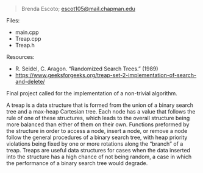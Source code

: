 > Brenda Escoto; 
> escot105@mail.chapman.edu

Files:
  - main.cpp
  - Treap.cpp
  - Treap.h
  

Resources:
- R. Seidel, C. Aragon. “Randomized Search Trees.” (1989)
- https://www.geeksforgeeks.org/treap-set-2-implementation-of-search-and-delete/
  

Final project called for the implementation of a non-trivial algorithm. 

A treap is a data structure that is formed from the union of a binary search tree and a max-heap Cartesian tree. Each node has a value that follows the rule of one of these structures, which leads to the overall structure being more balanced than either of them on their own. Functions preformed by the structure in order to access a node, insert a node, or remove a node follow the general procedures of a binary search tree, with heap priority violations being fixed by one or more rotations along the “branch” of a treap. Treaps are useful data structures for cases when the data inserted into the structure has a high chance of not being random, a case in which the performance of a binary search tree would degrade. 
